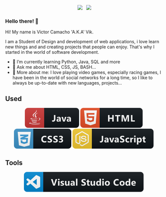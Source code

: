 <p align='center'>
</a>&nbsp;&nbsp;   
<a href="https://twitter.com/ViiKz_"><img height="64" src="https://cdn4.iconfinder.com/data/icons/social-media-icons-the-circle-set/48/twitter_circle-512.png"></a>&nbsp;&nbsp;
<a href="https://instagram.com/viictoor.02"><img height="64" src="https://cdn4.iconfinder.com/data/icons/social-messaging-ui-color-shapes-2-free/128/social-instagram-new-circle-256.png"></a>&nbsp;&nbsp;
</p>  

### Hello there! 👋

Hi! My name is Victor Camacho 'A.K.A' Vik.

I am a Student of Design and development of web applications, i love learn new things and and creating projects that people can enjoy. That's why I started in the world of software development.

- 🌱 I’m currently learning Python, Java, SQL and more
- 💬 Ask me about HTML, CSS, JS, BASH...
- 👾 More about me: I love playing video games, especially racing games, I have been in the world of social networks for a long time, so I like to always be up-to-date with new languages, projects...

## Used

   <p align="center">
      <img src="https://github.com/MikeCodesDotNET/ColoredBadges/blob/master/svg/dev/languages/java.svg" />
      <img src="https://github.com/MikeCodesDotNET/ColoredBadges/blob/master/svg/dev/languages/html.svg" />
      <img src="https://github.com/MikeCodesDotNET/ColoredBadges/blob/master/svg/dev/languages/css3.svg" />
      <img src="https://github.com/MikeCodesDotNET/ColoredBadges/blob/master/svg/dev/languages/js.svg" />
   </p>  
   
## Tools

   <p align="center">
      <img src="https://github.com/MikeCodesDotNET/ColoredBadges/blob/master/svg/dev/tools/visualstudio_code.svg" />
   </p>
